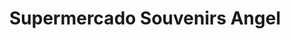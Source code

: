---
title: "Supermercado Souvenirs Angel"
url: /mojacar/supermercado-souvenirs-angel/
shop: supermercado
---
